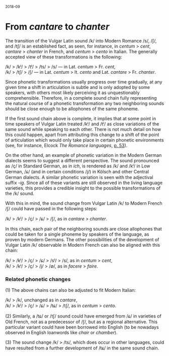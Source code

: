<sup>2018-09</sup>

# From *cantare* to *chanter*

The transition of the Vulgar Latin sound /k/ into Modern Romance /s/, /ʃ/, and /tʃ/ is an established fact, as seen, for instance, in *centum* > *cent*, *cantare* > *chanter* in French, and *centum* > *cento* in Italian. The generally accepted view of these transformations is the following:

/k/ > /kʲ/ > /tʲ/ > /ts/ > /s/ &mdash; in Lat. *centum* > Fr. *cent*,<br>
/k/ > /tʃ/ > /ʃ/ &mdash; in Lat. *centum* > It. *cento* and Lat. *cantare* > Fr. *chanter*.

Since phonetic transformations usually progress over time gradually, at any given time a shift in articulation is subtle and is only adopted by some speakers, with others most likely perceiving it as unquestionably comprehensible. Therefore, in a complete sound chain fully representing the natural course of a phonetic transformation any two neighboring sounds should be close enough to be allophones of the same phoneme.

If the first sound chain above is complete, it implies that at some point in time speakers of Vulgar Latin treated /kʲ/ and /tʲ/ as close variations of the same sound while speaking to each other. There is not much detail on how this could happen, apart from attributing this change to a shift of the point of articulation which would only take place in certain phonetic environments (see, for instance, Elcock *The Romance languages*, [p. 53](https://github.com/axtk/w/blob/main/_res/palatalization.png?raw=true)).

On the other hand, an example of phonetic variation in the Modern German dialects seems to suggest a different perspective. The sound pronounced as /ç/ in Standard German, as in *ich*, is rendered as /k/ and /kʲ/ in Low German, /ɕ/ (and in certain conditions /j/) in Kölsch and other Central German dialects. A similar phonetic variation is seen with the adjectival suffix *-ig*. Since all of these variants are still observed in the living language varieties, this provides a credible insight to the possible transformations of the /k/ sound.

With this in mind, the sound change from Vulgar Latin /k/ to Modern French /ʃ/ could have passed in the following steps:

/k/ > /kʲ/ > /ç/ > /ɕ/ > /ʃ/, as in *cantare* > *chanter*.

In this chain, each pair of the neighboring sounds are close allophones that could be taken for a single phoneme by speakers of the language, as proven by modern Germans. The other possibilities of the development of Vulgar Latin /k/ observable in Modern French can also be aligned with this chain:

/k/ > /kʲ/ > /ç/ > /ɕ/ > /sʲ/ > /s/, as in *centum* > *cent*,<br>
/k/ > /kʲ/ > /ç/ > /j/ > /∅/, as in *facere* > *faire*.

### Related phonetic changes

(1) The above chains can also be adjusted to fit Modern Italian:

/k/ > /k/, unchanged as in *cantare*,<br>
/k/ > /kʲ/ > /ç/ > /ɕ/ > /tɕ/ > /tʃ/, as in *centum* > *cento*.

(2) Similarly, a /tɕ/ or /tʃ/ sound could have emerged from /ɕ/ in varieties of Old French, not as a predecessor of /ʃ/, but as a regional alternative. This particular variant could have been borrowed into English (to be nowadays observed in English loanwords like *chair* or *chamber*).

(3) The sound change /k/ > /ts/, which does occur in other languages, could have resulted from a further development of /tɕ/ in the same sound chain.
